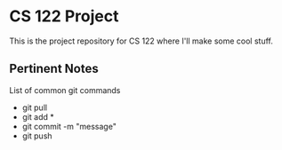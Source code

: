 # CS 122 Project

This is the project repository for CS 122 where I'll make some cool stuff. 

## Pertinent Notes 
List of common git commands 
- git pull
- git add *
- git commit -m "message"
- git push

